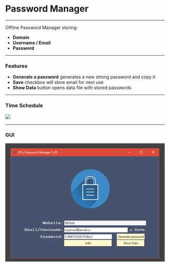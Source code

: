 # Password Manager

---

Offline Password Manager storing:
* **Domain**
* **Username / Email**
* **Password**   

---
### Features
* **Generate a password** generates a new strong 
  password and copy it  
* **Save** checkbox will store email for next use
* **Show Data** button opens data file 
with stored passwords


---
### Time Schedule  

![](images/time_table.png)

---

### GUI   
   
![](images/gui.png)